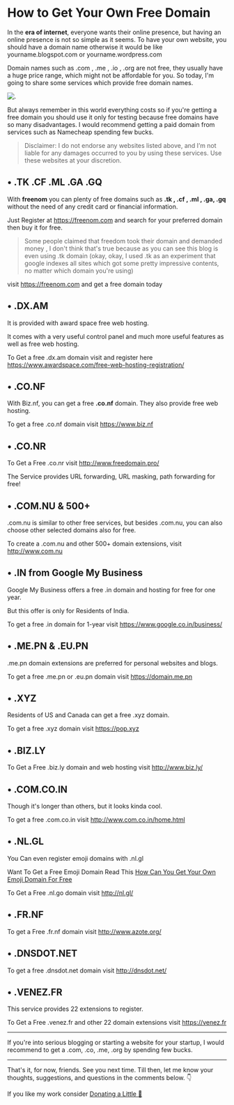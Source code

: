 <!---
layout: post
cover:  assets/images/get-free-domain.jpg
title: How to Get Your Own Free Domain
navigation: True
tags: [Internet, Free]
class: post-template
author: bauripalash
--->

# How to Get Your Own Free Domain

In the **era of internet**, everyone wants their online presence, but having an online presence is not so simple as it seems. To have your own website, you should have a domain name otherwise it would be like yourname.blogspot.com or yourname.wordpress.com

Domain names such as .com , .me , .io , .org are not free, they usually have a huge price range, which might not be affordable for you. So today, I'm going to share some services which provide free domain names.

![.](https://media1.tenor.com/images/841aeb9f113999616d097b414c539dfd/tenor.gif?itemid=5368357)

But always remember in this world everything costs so if you're getting a free domain you should use it only for testing because free domains have so many disadvantages. I would recommend getting a paid domain from services such as Namecheap spending few bucks.

> Disclaimer: I do not endorse any websites listed above, and I’m not liable for any damages occurred to you by using these services. Use these websites at your discretion.

## • .TK .CF .ML .GA .GQ

With **freenom** you can plenty of free domains such as **.tk , .cf , .ml , .ga, .gq** without the need of any credit card or financial information.

Just Register at <https://freenom.com> and search for your preferred domain then buy it for free.

> Some people claimed that freedom took their domain and demanded money , I don't think that's true because as you can see this blog is even using .tk domain (okay, okay, I used .tk as an experiment that google indexes all sites which got some pretty impressive contents, no matter which domain you're using)

visit <https://freenom.com> and get a free domain today

## • .DX.AM

It is provided with award space free web hosting.

It comes with a very useful control panel and much more useful features as well as free web hosting.

To Get a free .dx.am domain visit and register here <https://www.awardspace.com/free-web-hosting-registration/>

## • .CO.NF

With Biz.nf, you can get a free **.co.nf** domain. 
They also provide free web hosting.

To get a free .co.nf domain visit <https://www.biz.nf>

## • .CO.NR

To Get a Free .co.nr visit <http://www.freedomain.pro/>

The Service provides URL forwarding, URL masking, path forwarding for free!

## • .COM.NU & 500+

.com.nu is similar to other free services, but besides .com.nu, you can also choose other selected domains also for free.

To create a .com.nu and other 500+ domain extensions, visit <http://www.com.nu>

## • .IN from Google My Business

Google My Business offers a free .in domain and hosting for free for one year.

But this offer is only for Residents of India.

To get a free .in domain for 1-year visit <https://www.google.co.in/business/>

## • .ME.PN & .EU.PN

.me.pn domain extensions are preferred for personal websites and blogs.

To get a free .me.pn or .eu.pn domain visit <https://domain.me.pn>

## • .XYZ

Residents of US and Canada can get a free .xyz domain.

To get a free .xyz domain visit <https://pop.xyz>


## • .BIZ.LY 

To Get a Free .biz.ly domain and web hosting visit <http://www.biz.ly/>

## • .COM.CO.IN

Though it's longer than others, but it looks kinda cool.

To get a free .com.co.in visit <http://www.com.co.in/home.html>

## • .NL.GL

You Can even register emoji domains with .nl.gl

Want To Get a Free Emoji Domain Read This [How Can You Get Your Own Emoji Domain For Free](https://palash.tk/Get-Your-Own-Free-Emoji-Domain)

To Get a Free .nl.go domain visit <http://nl.gl/>

## • .FR.NF

To get a Free .fr.nf domain visit <http://www.azote.org/>

## • .DNSDOT.NET

To get a free .dnsdot.net domain visit <http://dnsdot.net/>

## • .VENEZ.FR

This service provides 22 extensions to register.

To Get a Free .venez.fr and other 22 domain extensions visit  <https://venez.fr>

---
If you're into serious blogging or starting a website for your startup, I would recommend to get a .com, .co, .me, .org by spending few bucks.

--- 

That's it, for now, friends. See you next time. Till then, let me know your thoughts, suggestions, and questions in the comments below. 👇

If you like my work consider [Donating a Little 🌱](https://palash.tk/donate)
